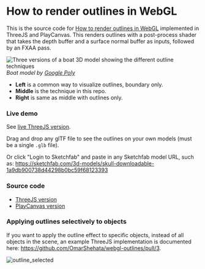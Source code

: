 # How to render outlines in WebGL

This is the source code for [How to render outlines in WebGL](https://omar-shehata.medium.com/how-to-render-outlines-in-webgl-8253c14724f9) implemented in ThreeJS and PlayCanvas. This renders outlines with a post-process shader that takes the depth buffer and a surface normal buffer as inputs, followed by an FXAA pass. 

![Three versions of a boat 3D model showing the different outline techniques](media/boat_outline_3_versions.jpeg)_Boat model by [Google Poly](https://poly.google.com/view/84-DYhLzxNq)_

* **Left** is a common way to visualize outlines, boundary only. 
* **Middle** is the technique in this repo. 
* **Right** is same as middle with outlines only.
### Live demo

See [live ThreeJS version](https://threejs-outlines-postprocess.glitch.me/). 

Drag and drop any glTF file to see the outlines on your own models (must be a single `.glb` file).

Or click "Login to Sketchfab" and paste in any Sketchfab model URL, such as: https://sketchfab.com/3d-models/skull-downloadable-1a9db900738d44298b0bc59f68123393

### Source code

* [ThreeJS version](threejs/README.md)
* [PlayCanvas version](playcanvas/README.md)

### Applying outlines selectively to objects

If you want to apply the outline effect to specific objects, instead of all objects in the scene, an example ThreeJS implementation is documented here: https://github.com/OmarShehata/webgl-outlines/pull/3.

![outline_selected](https://user-images.githubusercontent.com/1711126/124300669-cd0a9980-db2c-11eb-9d58-b55ce80cf95a.gif)
